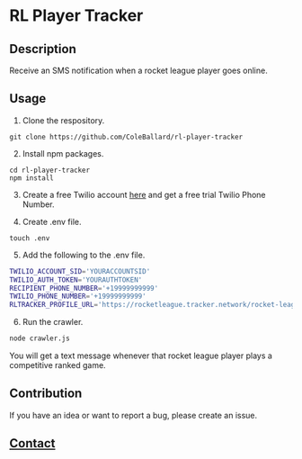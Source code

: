 # RL Player Tracker

## Description
Receive an SMS notification when a rocket league player goes online.

## Usage

1. Clone the respository.
```shell
git clone https://github.com/ColeBallard/rl-player-tracker
```

2. Install npm packages.
```shell
cd rl-player-tracker
npm install
```

3. Create a free Twilio account [here](https://www.twilio.com/try-twilio) and get a free trial Twilio Phone Number.

4. Create .env file.
```shell
touch .env
```

5. Add the following to the .env file.
```sh
TWILIO_ACCOUNT_SID='YOURACCOUNTSID'
TWILIO_AUTH_TOKEN='YOURAUTHTOKEN'
RECIPIENT_PHONE_NUMBER='+19999999999'
TWILIO_PHONE_NUMBER='+19999999999'
RLTRACKER_PROFILE_URL='https://rocketleague.tracker.network/rocket-league/profile/steam/76561198446567626/overview'
```

6. Run the crawler.
```sh
node crawler.js
```

You will get a text message whenever that rocket league player plays a competitive ranked game.

## Contribution
If you have an idea or want to report a bug, please create an issue.

## **[Contact](https://coleb.io/contact)**
